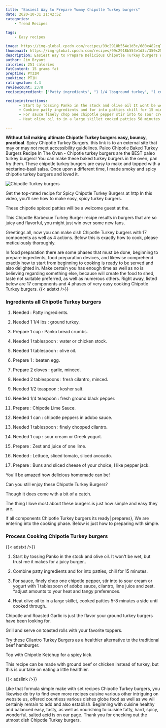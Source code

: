 ```yaml
---
title: "Easiest Way to Prepare Yummy Chipotle Turkey burgers"
date: 2020-10-31 21:42:52
categories:
    - Trend Recipes
    
tags:
    - Easy recipes

image: https://img-global.cpcdn.com/recipes/99c2918b554e1d3c/680x482cq70/chipotle-turkey-burgers-recipe-main-photo.jpg
thumbnail: https://img-global.cpcdn.com/recipes/99c2918b554e1d3c/350x250cq70/chipotle-turkey-burgers-recipe-main-photo.jpg
description: Easiest Way to Prepare Delicious Chipotle Turkey burgers with 17 ingredients and 4 stages of easy cooking.
author: Jim Bryant
calories: 251 calories
fatContent: 15 grams fat
preptime: PT33M
cooktime: PT1H
ratingvalue: 4.3
reviewcount: 2378
recipeingredient: ["Patty ingredients", "1 1/4 lbsground turkey", "1 cupPanko bread crumbs", "1 tablespoonwater or chicken stock", "1 tablespoonolive oil", "1beaten egg", "2 clovesgarlic minced", "2 tablespoonsfresh cilantro minced", "1/2 teaspoonkosher salt", "1/4 teaspoonfresh ground black pepper", "Chipotle Lime Sauce", "1 canchipotle peppers in adobo sauce", "1 tablespoonfinely chopped cilantro", "1 cupsour cream or Greek yogurt", "Zest and juice of one lime", "Lettuce sliced tomato sliced avocado", "Buns and sliced cheese of your choice I like pepper jack"]

recipeinstructions: 
      - Start by tossing Panko in the stock and olive oil It wont be wet but trust me it makes for a juicy burger 
      - Combine patty ingredients and for into patties chill for 15 minutes 
      - For sauce finely chop one chipotle pepper stir into to sour cream or yogurt with 1 tablespoon of adobo sauce cilantro lime juice and zest adjust amounts to your heat and tangy preferences 
      - Heat olive oil to in a large skillet cooked patties 58 minutes a side until cooked through

---
```




**Without fail making ultimate Chipotle Turkey burgers easy, bouncy, practical**. Spicy Chipotle Turkey Burgers. this link is to an external site that may or may not meet accessibility guidelines. Paleo Chipotle Baked Turkey Burgers Recipe In The Oven - Chipotle turkey burgers are the BEST paleo turkey burgers! You can make these baked turkey burgers in the oven, pan fry them. These chipotle turkey burgers are easy to make and topped with a nectarine-basil salsa. Once upon a different time, I made smoky and spicy chipotle turkey burgers and loved it.


![Chipotle Turkey burgers](https://img-global.cpcdn.com/recipes/99c2918b554e1d3c/680x482cq70/chipotle-turkey-burgers-recipe-main-photo.jpg "Chipotle Turkey burgers")



Get the top-rated recipe for Spicy Chipotle Turkey Burgers at http In this video, you&#39;ll see how to make easy, spicy turkey burgers.

These chipotle spiced patties will be a welcome guest at the.

This Chipotle Barbecue Turkey Burger recipe results in burgers that are so juicy and flavorful, you might just win over some new fans.


Greetings all, now you can make dish Chipotle Turkey burgers with 17 components as well as 4 actions. Below this is exactly how to cook, please meticulously thoroughly.

In food preparation there are some phases that must be done, beginning to prepare ingredients, food preparation devices, and likewise comprehend exactly how to start from beginning to cooking is ready to be served and also delighted in. Make certain you has enough time as well as no is believing regarding something else, because will create the food to shed, taste not suitable preferred, as well as numerous others. Right away, listed below are 17 components and 4 phases of very easy cooking Chipotle Turkey burgers.
{{< adstxt />}}

### Ingredients all Chipotle Turkey burgers


1. Needed  : Patty ingredients.

1. Needed 1 1/4 lbs : ground turkey.

1. Prepare 1 cup : Panko bread crumbs.

1. Needed 1 tablespoon : water or chicken stock.

1. Needed 1 tablespoon : olive oil.

1. Prepare 1 : beaten egg.

1. Prepare 2 cloves : garlic, minced.

1. Needed 2 tablespoons : fresh cilantro, minced.

1. Needed 1/2 teaspoon : kosher salt.

1. Needed 1/4 teaspoon : fresh ground black pepper.

1. Prepare  : Chipotle Lime Sauce.

1. Needed 1 can : chipotle peppers in adobo sauce.

1. Needed 1 tablespoon : finely chopped cilantro.

1. Needed 1 cup : sour cream or Greek yogurt.

1. Prepare  : Zest and juice of one lime.

1. Needed  : Lettuce, sliced tomato, sliced avocado.

1. Prepare  : Buns and sliced cheese of your choice, I like pepper jack.


You&#39;ll be amazed how delicious homemade can be!

Can you still enjoy these Chipotle Turkey Burgers?

Though it does come with a bit of a catch.

The thing I love most about these burgers is just how simple and easy they are.


If all components Chipotle Turkey burgers its ready| prepares}, We are entering into the cooking phase. Below is just how to preparing with simple.

### Process Cooking Chipotle Turkey burgers

{{< adstxt />}}


1. Start by tossing Panko in the stock and olive oil. It won&#39;t be wet, but trust me it makes for a juicy burger..



1. Combine patty ingredients and for into patties, chill for 15 minutes.



1. For sauce, finely chop one chipotle pepper, stir into to sour cream or yogurt with 1 tablespoon of adobo sauce, cilantro, lime juice and zest. *adjust amounts to your heat and tangy preferences.



1. Heat olive oil to in a large skillet, cooked patties 5-8 minutes a side until cooked through..




Chipotle and Roasted Garlic is just the flavor your ground turkey burgers have been looking for.

Grill and serve on toasted rolls with your favorite toppers.

Try these Cilantro Turkey Burgers as a healthier alternative to the traditional beef hamburger.

Top with Chipotle Ketchup for a spicy kick.

This recipe can be made with ground beef or chicken instead of turkey, but this is our take on eating a little healthier.


{{< adslink />}}

Like that formula simple make with set recipes Chipotle Turkey burgers, you likewise do try to find even more recipes cuisine various other intriguing on website us, offered countless various dishes globe food as well as we will certainly remain to add and also establish. Beginning with cuisine healthy and balanced easy, tasty, as well as nourishing to cuisine fatty, hard, spicy, wonderful, salted acid is on our page. Thank you for checking out the utmost dish Chipotle Turkey burgers.
